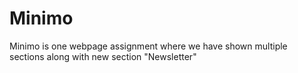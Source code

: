 # Minimo
Minimo is one webpage assignment where we have shown multiple sections along with new section "Newsletter"
